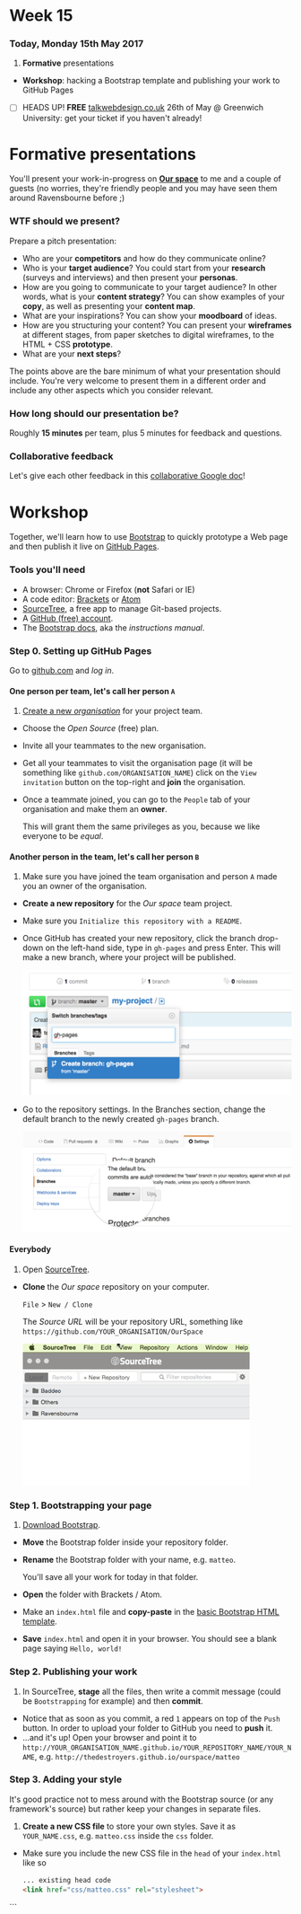# Week 15

### Today, Monday 15th May 2017

1. **Formative** presentations 
* **Workshop**: hacking a Bootstrap template and publishing your work to GitHub Pages

<!-- Workshop: Meet PHP, *variables* and *functions* -->

- [ ] HEADS UP! **FREE** [talkwebdesign.co.uk](http://talkwebdesign.co.uk/) 26th of May @ Greenwich University: get your ticket if you haven't already!

<!-- Your [homework](#homework) and [blog](#blog)! -->


# Formative presentations

You'll present your work-in-progress on [**Our space**](../../projects/our-space) to me and a couple of guests (no worries, they're friendly people and you may have seen them around Ravensbourne before ;)

### WTF should we present?

Prepare a pitch presentation:

* Who are your **competitors** and how do they communicate online? 
* Who is your **target audience**? You could start from your **research** (surveys and interviews) and then present your **personas**. 
* How are you going to communicate to your target audience? In other words, what is your **content strategy**? You can show examples of your **copy**, as well as presenting your **content map**.
* What are your inspirations? You can show your **moodboard**  of ideas.
* How are you structuring your content? You can present your **wireframes** at different stages, from paper sketches to digital wireframes, to the HTML + CSS **prototype**.
* What are your **next steps**?

The points above are the bare minimum of what your presentation should include. You're very welcome to present them in a different order and include any other aspects which you consider relevant.

### How long should our presentation be?

Roughly **15 minutes** per team, plus 5 minutes for feedback and questions.

### Collaborative feedback

Let's give each other feedback in this [collaborative Google doc](https://docs.google.com/a/rave.ac.uk/document/d/1QDETyR6BwffMhoyTvSvtJ5Hhzj3K6zzd38py_EymAOw/edit?usp=sharing)!
	
<!--
### Banned words

![](https://raw.githubusercontent.com/RavensbourneWebMedia/WEB14104/master/sessions/assets/thumbs-down.png)

* *Like it* / *Don't like it*
* Empty
* Minimal(istic)
* Modern
* Poor
* Professional
* Simpl(istic)
* Static
-->

# Workshop

Together, we'll learn how to use [Bootstrap](http://getbootstrap.com/) to quickly prototype a Web page and then publish it live on [GitHub Pages](https://pages.github.com/).

<!--
Don't fancy reading the tutorial, want to **download and play with the code** instead? Here it is.
-->

### Tools you'll need

* A browser: Chrome or Firefox (**not** Safari or IE)
* A code editor: [Brackets](http://brackets.io/) or [Atom](https://atom.io/)
* [SourceTree](https://www.sourcetreeapp.com/), a free app to manage Git-based projects. 
* A [GitHub (free) account](https://github.com/join).
* The [Bootstrap docs](http://getbootstrap.com/css), aka the *instructions manual*.

### Step 0. Setting up GitHub Pages

Go to [github.com](https://github.com) and *log in*.

#### One person per team, let's call her person `A`

1. [Create a new *organisation*](https://github.com/organizations/new) for your project team.
* Choose the *Open Source* (free) plan.
* Invite all your teammates to the new organisation.
* Get all your teammates to visit the organisation page (it will be something like `github.com/ORGANISATION_NAME`) click on the `View invitation` button on the top-right and **join** the organisation.
* Once a teammate joined, you can go to the `People` tab of your organisation and make them an **owner**. 

	This will grant them the same privileges as you, because we like everyone to be *equal*.

#### Another person in the team, let's call her person `B`

1. Make sure you have joined the team organisation and person `A` made you an owner of the organisation.
* **Create a new repository** for the *Our space* team project.
* Make sure you `Initialize this repository with a README`.
* Once GitHub has created your new repository, click the branch drop-down on the left-hand side, type in `gh-pages` and press Enter. This will make a new branch, where your project will be published.

	![](assets/create-branch.png)
* Go to the repository settings. In the Branches section, change the default branch to the newly created `gh-pages` branch.	

	![](assets/default-branch.png)
	
#### Everybody

1. Open [SourceTree](https://www.sourcetreeapp.com/).
* **Clone** the *Our space* repository on your computer.

	`File` > `New / Clone`
	
	The *Source URL* will be your repository URL, something like `https://github.com/YOUR_ORGANISATION/OurSpace`

	![](assets/git-clone.gif)	
	
### Step 1. Bootstrapping your page 
	
<!--HTML first, CSS later.-->

1. [Download Bootstrap](http://getbootstrap.com/getting-started/#download).
* **Move** the Bootstrap folder inside your repository folder.
* **Rename** the Bootstrap folder with your name, e.g. `matteo`.
	
	You'll save all your work for today in that folder.
* **Open** the folder with Brackets / Atom.
* Make an `index.html` file and **copy-paste** in the [basic Bootstrap HTML template](http://getbootstrap.com/getting-started/#template).
* **Save** `index.html` and open it in your browser. You should see a blank page saying `Hello, world!`

### Step 2. Publishing your work

1. In SourceTree, **stage** all the files, then write a commit message (could be `Bootstrapping` for example) and then **commit**.
* Notice that as soon as you commit, a red `1` appears on top of the `Push` button. In order to upload your folder to GitHub you need to **push** it.
* …and it's up! Open your browser and point it to `http://YOUR_ORGANISATION_NAME.github.io/YOUR_REPOSITORY_NAME/YOUR_NAME`, e.g. `http://thedestroyers.github.io/ourspace/matteo`

### Step 3. Adding your style

It's good practice not to mess around with the Bootstrap source (or any framework's source) but rather keep your changes in separate files. 

1. **Create a new CSS file** to store your own styles. Save  it as `YOUR_NAME.css`, e.g. `matteo.css` inside the `css` folder.
* Make sure you include the new CSS file in the `head` of your `index.html` like so

	```html
	... existing head code
	<link href="css/matteo.css" rel="stylesheet">
</head>
```	
<!--
### Step 4. Get inspired
-->
